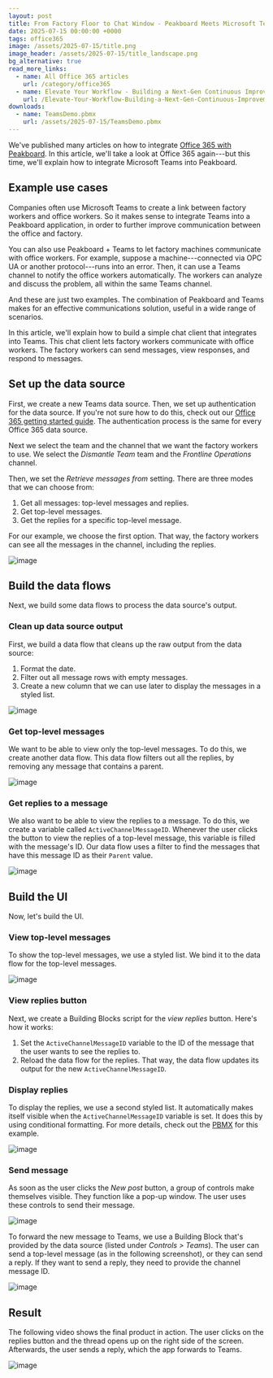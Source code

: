 ```yaml
---
layout: post
title: From Factory Floor to Chat Window - Peakboard Meets Microsoft Teams
date: 2025-07-15 00:00:00 +0000
tags: office365
image: /assets/2025-07-15/title.png
image_header: /assets/2025-07-15/title_landscape.png
bg_alternative: true
read_more_links:
  - name: All Office 365 articles
    url: /category/office365
  - name: Elevate Your Workflow - Building a Next-Gen Continuous Improvement Board with Office 365 ToDo
    url: /Elevate-Your-Workflow-Building-a-Next-Gen-Continuous-Improvement-Board-with-Office-365-ToDo.html
downloads:
  - name: TeamsDemo.pbmx
    url: /assets/2025-07-15/TeamsDemo.pbmx
---
```

We've published many articles on how to integrate [Office 365 with Peakboard](/category/office365). In this article, we'll take a look at Office 365 again---but this time, we'll explain how to integrate Microsoft Teams into Peakboard.

## Example use cases

Companies often use Microsoft Teams to create a link between factory workers and office workers. So it makes sense to integrate Teams into a Peakboard application, in order to further improve communication between the office and factory. 

You can also use Peakboard + Teams to let factory machines communicate with office workers. For example, suppose a machine---connected via OPC UA or another protocol---runs into an error. Then, it can use a Teams channel to notify the office workers automatically. The workers can analyze and discuss the problem, all within the same Teams channel.

And these are just two examples. The combination of Peakboard and Teams makes for an effective communications solution, useful in a wide range of scenarios.

In this article, we'll explain how to build a simple chat client that integrates into Teams. This chat client lets factory workers communicate with office workers. The factory workers can send messages, view responses, and respond to messages.


## Set up the data source

First, we create a new Teams data source. Then, we set up authentication for the data source. If you're not sure how to do this, check out our [Office 365 getting started guide](/Getting-started-with-the-new-Office-365-Data-Sources.html). The authentication process is the same for every Office 365 data source.

Next we select the team and the channel that we want the factory workers to use. We select the *Dismantle Team* team and the *Frontline Operations* channel.

Then, we set the *Retrieve messages from* setting. There are three modes that we can choose from:
1. Get all messages: top-level messages and replies.
2. Get top-level messages.
3. Get the replies for a specific top-level message.

For our example, we choose the first option. That way, the factory workers can see all the messages in the channel, including the replies.

![image](/assets/2025-07-15/010.png)

## Build the data flows

Next, we build some data flows to process the data source's output.

### Clean up data source output

First, we build a data flow that cleans up the raw output from the data source:
1. Format the date.
1. Filter out all message rows with empty messages.
1. Create a new column that we can use later to display the messages in a styled list.

![image](/assets/2025-07-15/020.png)

### Get top-level messages

We want to be able to view only the top-level messages. To do this, we create another data flow. This data flow filters out all the replies, by removing any message that contains a parent.

![image](/assets/2025-07-15/030.png)

### Get replies to a message

We also want to be able to view the replies to a message. To do this, we create a variable called `ActiveChannelMessageID`. Whenever the user clicks the button to view the replies of a top-level message, this variable is filled with the message's ID. Our data flow uses a filter to find the messages that have this message ID as their `Parent` value.

![image](/assets/2025-07-15/040.png)

## Build the UI

Now, let's build the UI.

### View top-level messages
To show the top-level messages, we use a styled list. We bind it to the data flow for the top-level messages.

![image](/assets/2025-07-15/050.png)

### View replies button
Next, we create a Building Blocks script for the *view replies* button. Here's how it works:
1. Set the `ActiveChannelMessageID` variable to the ID of the message that the user wants to see the replies to.
1. Reload the data flow for the replies. That way, the data flow updates its output for the new `ActiveChannelMessageID`.

### Display replies
To display the replies, we use a second styled list. It automatically makes itself visible when the `ActiveChannelMessageID` variable is set. It does this by using conditional formatting. For more details, check out the [PBMX](/assets/2025-07-15/TeamsDemo.pbmx) for this example.

![image](/assets/2025-07-15/055.png)

### Send message
As soon as the user clicks the *New post* button, a group of controls make themselves visible. They function like a pop-up window. The user uses these controls to send their message.

![image](/assets/2025-07-15/060.png)

To forward the new message to Teams, we use a Building Block that's provided by the data source (listed under *Controls > Teams*). The user can send a top-level message (as in the following screenshot), or they can send a reply. If they want to send a reply, they need to provide the channel message ID.

![image](/assets/2025-07-15/065.png)

## Result

The following video shows the final product in action. The user clicks on the replies button and the thread opens up on the right side of the screen. Afterwards, the user sends a reply, which the app forwards to Teams.

![image](/assets/2025-07-15/result.gif)

